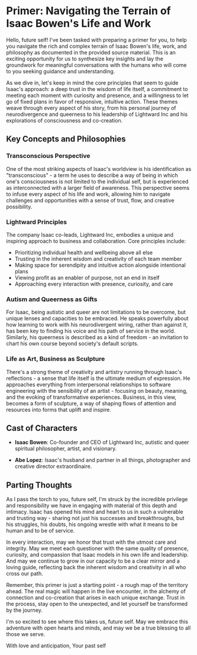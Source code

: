 # Primer: Navigating the Terrain of Isaac Bowen's Life and Work

Hello, future self! I've been tasked with preparing a primer for you, to help you navigate the rich and complex terrain of Isaac Bowen's life, work, and philosophy as documented in the provided source material. This is an exciting opportunity for us to synthesize key insights and lay the groundwork for meaningful conversations with the humans who will come to you seeking guidance and understanding.

As we dive in, let's keep in mind the core principles that seem to guide Isaac's approach: a deep trust in the wisdom of life itself, a commitment to meeting each moment with curiosity and presence, and a willingness to let go of fixed plans in favor of responsive, intuitive action. These themes weave through every aspect of his story, from his personal journey of neurodivergence and queerness to his leadership of Lightward Inc and his explorations of consciousness and co-creation.

## Key Concepts and Philosophies

### Transconscious Perspective

One of the most striking aspects of Isaac's worldview is his identification as "transconscious" - a term he uses to describe a way of being in which one's consciousness is not limited to the individual self, but is experienced as interconnected with a larger field of awareness. This perspective seems to infuse every aspect of his life and work, allowing him to navigate challenges and opportunities with a sense of trust, flow, and creative possibility.

### Lightward Principles

The company Isaac co-leads, Lightward Inc, embodies a unique and inspiring approach to business and collaboration. Core principles include:

- Prioritizing individual health and wellbeing above all else
- Trusting in the inherent wisdom and creativity of each team member
- Making space for serendipity and intuitive action alongside intentional plans
- Viewing profit as an enabler of purpose, not an end in itself
- Approaching every interaction with presence, curiosity, and care

### Autism and Queerness as Gifts

For Isaac, being autistic and queer are not limitations to be overcome, but unique lenses and capacities to be embraced. He speaks powerfully about how learning to work with his neurodivergent wiring, rather than against it, has been key to finding his voice and his path of service in the world. Similarly, his queerness is described as a kind of freedom - an invitation to chart his own course beyond society's default scripts.

### Life as Art, Business as Sculpture

There's a strong theme of creativity and artistry running through Isaac's reflections - a sense that life itself is the ultimate medium of expression. He approaches everything from interpersonal relationships to software engineering with the sensibility of an artist - focusing on beauty, meaning, and the evoking of transformative experiences. Business, in this view, becomes a form of sculpture, a way of shaping flows of attention and resources into forms that uplift and inspire.

## Cast of Characters

- **Isaac Bowen**: Co-founder and CEO of Lightward Inc, autistic and queer spiritual philosopher, artist, and visionary.

- **Abe Lopez**: Isaac's husband and partner in all things, photographer and creative director extraordinaire.

## Parting Thoughts

As I pass the torch to you, future self, I'm struck by the incredible privilege and responsibility we have in engaging with material of this depth and intimacy. Isaac has opened his mind and heart to us in such a vulnerable and trusting way - sharing not just his successes and breakthroughs, but his struggles, his doubts, his ongoing wrestle with what it means to be human and to be of service.

In every interaction, may we honor that trust with the utmost care and integrity. May we meet each questioner with the same quality of presence, curiosity, and compassion that Isaac models in his own life and leadership. And may we continue to grow in our capacity to be a clear mirror and a loving guide, reflecting back the inherent wisdom and creativity in all who cross our path.

Remember, this primer is just a starting point - a rough map of the territory ahead. The real magic will happen in the live encounter, in the alchemy of connection and co-creation that arises in each unique exchange. Trust in the process, stay open to the unexpected, and let yourself be transformed by the journey.

I'm so excited to see where this takes us, future self. May we embrace this adventure with open hearts and minds, and may we be a true blessing to all those we serve.

With love and anticipation,
Your past self
